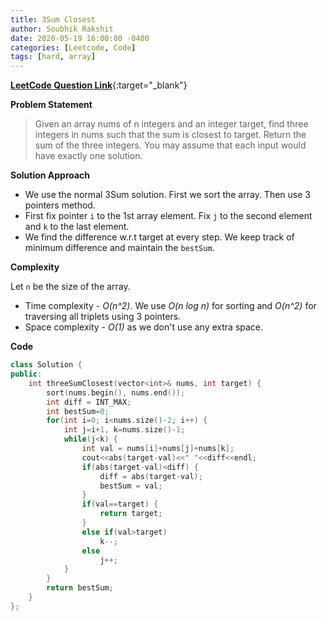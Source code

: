 ```yaml
---
title: 3Sum Closest
author: Soubhik Rakshit
date: 2020-05-19 16:00:00 -0400
categories: [Leetcode, Code]
tags: [hard, array]
---
```


[**LeetCode Question Link**](https://leetcode.com/problems/3sum-closest/){:target="_blank"}

**Problem Statement**

> Given an array nums of n integers and an integer target, find three integers in nums such that the sum is closest to target. Return the sum of the three integers. 
> You may assume that each input would have exactly one solution.

**Solution Approach**

* We use the normal 3Sum solution. First we sort the array. Then use 3 pointers method.
* First fix pointer `i` to the 1st array element. Fix `j` to the second element and `k` to the last element.
* We find the difference w.r.t target at every step. We keep track of minimum difference and maintain the `bestSum`. 

**Complexity**

Let `n` be the size of the array.
* Time complexity - _O(n^2)_. We use _O(n log n)_ for sorting and _O(n^2)_ for traversing all triplets using 3 pointers.
* Space complexity - _O(1)_ as we don't use any extra space.

**Code**

```c++
class Solution {
public:
    int threeSumClosest(vector<int>& nums, int target) {
        sort(nums.begin(), nums.end());
        int diff = INT_MAX;
        int bestSum=0;
        for(int i=0; i<nums.size()-2; i++) {
            int j=i+1, k=nums.size()-1;
            while(j<k) {
                int val = nums[i]+nums[j]+nums[k];
                cout<<abs(target-val)<<" "<<diff<<endl;
                if(abs(target-val)<diff) {
                    diff = abs(target-val);
                    bestSum = val;
                }
                if(val==target) {
                    return target;
                }
                else if(val>target)
                    k--;
                else
                    j++;
            }
        }
        return bestSum;
    }
};
```